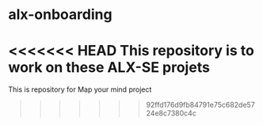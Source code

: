 # alx-onboarding
<<<<<<< HEAD
This repository is to work on these ALX-SE projets
=======
This is repository for Map your mind project
>>>>>>> 92ffd176d9fb84791e75c682de5724e8c7380c4c
